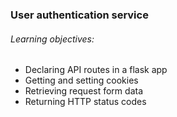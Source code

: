 ### User authentication service
###### Learning objectives:
- Declaring API routes in a flask app
- Getting and setting cookies
- Retrieving request form data
- Returning HTTP status codes
